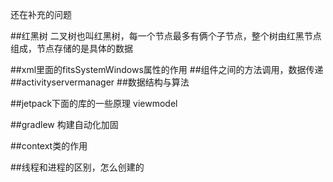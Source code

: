 还在补充的问题

##红黑树
二叉树也叫红黑树，每一个节点最多有俩个子节点，整个树由红黑节点组成，节点存储的是具体的数据


##xml里面的fitsSystemWindows属性的作用
##组件之间的方法调用，数据传递
##activityservermanager
##数据结构与算法

##jetpack下面的库的一些原理
viewmodel

##gradlew 构建自动化加固

##context类的作用

##线程和进程的区别，怎么创建的